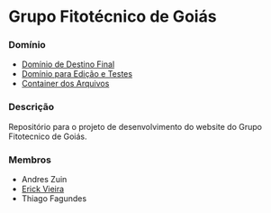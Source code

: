 # Grupo Fitotécnico de Goiás
### Domínio
- [Domínio de Destino Final](https://grupotecnicocanagoias.ufg.br)
- [Domínio para Edição e Testes](http://grupo-fitotecnico-go-erick-vieira-s51146.codeanyapp.com)
- [Container dos Arquivos](https://codeanywhere.com/s/l/qAvJnT6DKfAP9ApV0i9BtK3mkZBywOshVo1OmmkGH51ffUoBE37k8l7BsqJHG5HS)
### Descrição
Repositório para o projeto de desenvolvimento do website do Grupo Fitotecnico de Goiás.
### Membros
- Andres Zuin
- [Erick Vieira](github.com/erickvieira)
- Thiago Fagundes
